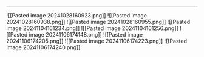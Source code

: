 
---
![[Pasted image 20241028160923.png]]
![[Pasted image 20241028160938.png]]
![[Pasted image 20241028160955.png]]
![[Pasted image 20241104161234.png]]
![[Pasted image 20241104161256.png]]
![[Pasted image 20241106174148.png]]
![[Pasted image 20241106174205.png]]
![[Pasted image 20241106174223.png]]
![[Pasted image 20241106174240.png]]

